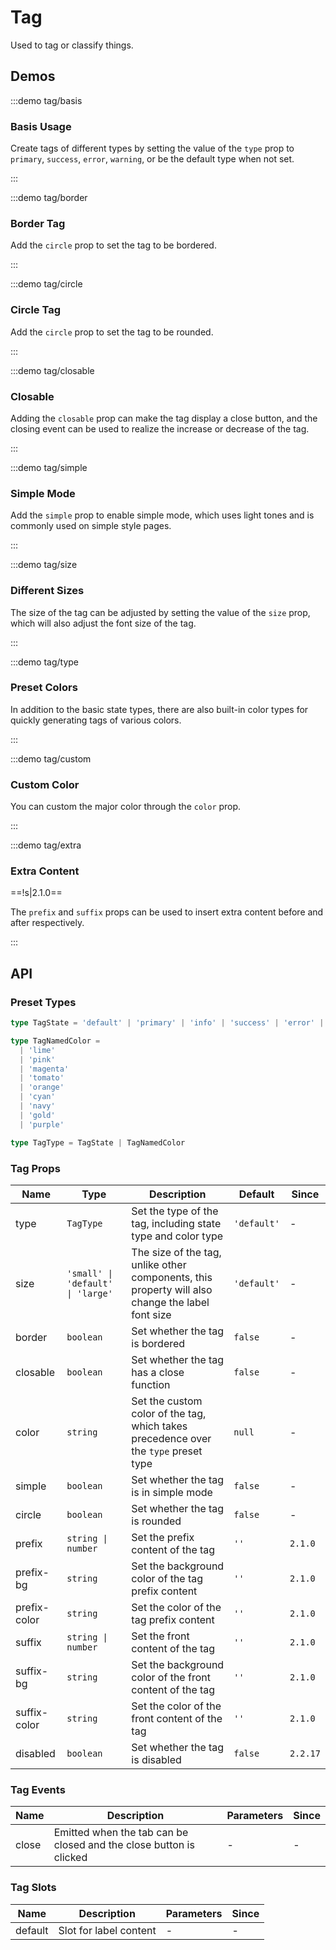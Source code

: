 # Tag

Used to tag or classify things.

## Demos

:::demo tag/basis

### Basis Usage

Create tags of different types by setting the value of the `type` prop to `primary`, `success`, `error`, `warning`, or be the default type when not set.

:::

:::demo tag/border

### Border Tag

Add the `circle` prop to set the tag to be bordered.

:::

:::demo tag/circle

### Circle Tag

Add the `circle` prop to set the tag to be rounded.

:::

:::demo tag/closable

### Closable

Adding the `closable` prop can make the tag display a close button, and the closing event can be used to realize the increase or decrease of the tag.

:::

:::demo tag/simple

### Simple Mode

Add the `simple` prop to enable simple mode, which uses light tones and is commonly used on simple style pages.

:::

:::demo tag/size

### Different Sizes

The size of the tag can be adjusted by setting the value of the `size` prop, which will also adjust the font size of the tag.

:::

:::demo tag/type

### Preset Colors

In addition to the basic state types, there are also built-in color types for quickly generating tags of various colors.

:::

:::demo tag/custom

### Custom Color

You can custom the major color through the `color` prop.

:::

:::demo tag/extra

### Extra Content

==!s|2.1.0==

The `prefix` and `suffix` props can be used to insert extra content before and after respectively.

:::

## API

### Preset Types

```ts
type TagState = 'default' | 'primary' | 'info' | 'success' | 'error' | 'warning'

type TagNamedColor =
  | 'lime'
  | 'pink'
  | 'magenta'
  | 'tomato'
  | 'orange'
  | 'cyan'
  | 'navy'
  | 'gold'
  | 'purple'

type TagType = TagState | TagNamedColor
```

### Tag Props

| Name         | Type                              | Description                                                                                      | Default     | Since    |
| ------------ | --------------------------------- | ------------------------------------------------------------------------------------------------ | ----------- | -------- |
| type         | `TagType`                         | Set the type of the tag, including state type and color type                                     | `'default'` | -        |
| size         | `'small' \| 'default' \| 'large'` | The size of the tag, unlike other components, this property will also change the label font size | `'default'` | -        |
| border       | `boolean`                         | Set whether the tag is bordered                                                                  | `false`     | -        |
| closable     | `boolean`                         | Set whether the tag has a close function                                                         | `false`     | -        |
| color        | `string`                          | Set the custom color of the tag, which takes precedence over the `type` preset type              | `null`      | -        |
| simple       | `boolean`                         | Set whether the tag is in simple mode                                                            | `false`     | -        |
| circle       | `boolean`                         | Set whether the tag is rounded                                                                   | `false`     | -        |
| prefix       | `string \| number`                | Set the prefix content of the tag                                                                | `''`        | `2.1.0`  |
| prefix-bg    | `string`                          | Set the background color of the tag prefix content                                               | `''`        | `2.1.0`  |
| prefix-color | `string`                          | Set the color of the tag prefix content                                                          | `''`        | `2.1.0`  |
| suffix       | `string \| number`                | Set the front content of the tag                                                                 | `''`        | `2.1.0`  |
| suffix-bg    | `string`                          | Set the background color of the front content of the tag                                         | `''`        | `2.1.0`  |
| suffix-color | `string`                          | Set the color of the front content of the tag                                                    | `''`        | `2.1.0`  |
| disabled     | `boolean`                         | Set whether the tag is disabled                                                                  | `false`     | `2.2.17` |

### Tag Events

| Name  | Description                                                        | Parameters | Since |
| ----- | ------------------------------------------------------------------ | ---------- | ----- |
| close | Emitted when the tab can be closed and the close button is clicked | -          | -     |

### Tag Slots

| Name    | Description            | Parameters | Since |
| ------- | ---------------------- | ---------- | ----- |
| default | Slot for label content | -          | -     |
